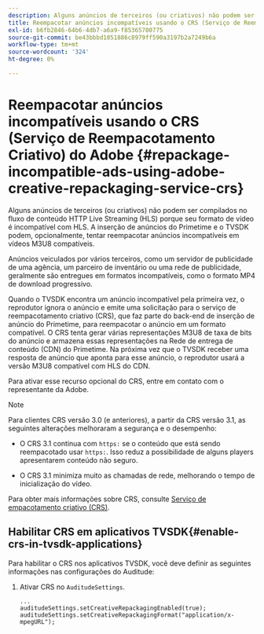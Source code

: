 ```yaml
---
description: Alguns anúncios de terceiros (ou criativos) não podem ser compilados no fluxo de conteúdo HTTP Live Streaming (HLS) porque seu formato de vídeo é incompatível com HLS. A inserção de anúncios do Primetime e o TVSDK podem, opcionalmente, tentar reempacotar anúncios incompatíveis em vídeos M3U8 compatíveis.
title: Reempacotar anúncios incompatíveis usando o CRS (Serviço de Reempacotamento Criativo) do Adobe
exl-id: b6fb2846-64b6-4db7-a6a9-f85365780775
source-git-commit: be43bbbd1051886c8979ff590a3197b2a7249b6a
workflow-type: tm+mt
source-wordcount: '324'
ht-degree: 0%

---
```


# Reempacotar anúncios incompatíveis usando o CRS (Serviço de Reempacotamento Criativo) do Adobe {#repackage-incompatible-ads-using-adobe-creative-repackaging-service-crs}

Alguns anúncios de terceiros (ou criativos) não podem ser compilados no fluxo de conteúdo HTTP Live Streaming (HLS) porque seu formato de vídeo é incompatível com HLS. A inserção de anúncios do Primetime e o TVSDK podem, opcionalmente, tentar reempacotar anúncios incompatíveis em vídeos M3U8 compatíveis.

Anúncios veiculados por vários terceiros, como um servidor de publicidade de uma agência, um parceiro de inventário ou uma rede de publicidade, geralmente são entregues em formatos incompatíveis, como o formato MP4 de download progressivo.

Quando o TVSDK encontra um anúncio incompatível pela primeira vez, o reprodutor ignora o anúncio e emite uma solicitação para o serviço de reempacotamento criativo (CRS), que faz parte do back-end de inserção de anúncio do Primetime, para reempacotar o anúncio em um formato compatível. O CRS tenta gerar várias representações M3U8 de taxa de bits do anúncio e armazena essas representações na Rede de entrega de conteúdo (CDN) do Primetime. Na próxima vez que o TVSDK receber uma resposta de anúncio que aponta para esse anúncio, o reprodutor usará a versão M3U8 compatível com HLS do CDN.

Para ativar esse recurso opcional do CRS, entre em contato com o representante da Adobe.

>[!NOTE]
>
>Para clientes CRS versão 3.0 (e anteriores), a partir da CRS versão 3.1, as seguintes alterações melhoraram a segurança e o desempenho:
>
>* O CRS 3.1 continua com `https:` se o conteúdo que está sendo reempacotado usar `https:`. Isso reduz a possibilidade de alguns players apresentarem conteúdo não seguro.
>
>* O CRS 3.1 minimiza muito as chamadas de rede, melhorando o tempo de inicialização do vídeo.
>


Para obter mais informações sobre CRS, consulte [Serviço de empacotamento criativo (CRS)](https://helpx.adobe.com/content/dam/help/en/primetime/drm/drm_certificate_enrollment.pdf).

## Habilitar CRS em aplicativos TVSDK{#enable-crs-in-tvsdk-applications}

Para habilitar o CRS nos aplicativos TVSDK, você deve definir as seguintes informações nas configurações do Auditude:

1. Ativar CRS no `AuditudeSettings`.

   ```
   ... 
   auditudeSettings.setCreativeRepackagingEnabled(true); 
   auditudeSettings.setCreativeRepackagingFormat("application/x-mpegURL"); 
   ```

